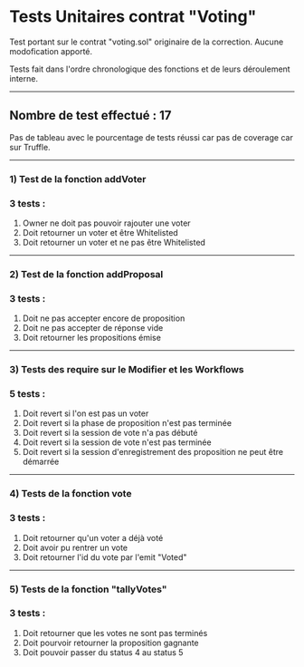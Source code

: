 # Tests Unitaires contrat "Voting"

Test portant sur le contrat "voting.sol" originaire de la correction. Aucune modofication apporté.

Tests fait dans l'ordre chronologique des fonctions et de leurs déroulement interne.
___

## Nombre de test effectué : 17

Pas de tableau avec le pourcentage de tests réussi car pas de coverage car sur Truffle.

___

### 1) Test de la fonction addVoter


### 3 tests :

1. Owner ne doit pas pouvoir rajouter une voter
2. Doit retourner un voter et être Whitelisted
3. Doit retourner un voter et ne pas être Whitelisted

___

### 2) Test de la fonction addProposal

### 3 tests :

1. Doit ne pas accepter encore de proposition
2. Doit ne pas accepter de réponse vide
3. Doit retourner les propositions émise

___

### 3) Tests des require sur le Modifier et les Workflows

### 5 tests :

1. Doit revert si l'on est pas un voter
2. Doit revert si la phase de proposition n'est pas terminée 
3. Doit revert si la session de vote n'a pas débuté 
4. Doit revert si la session de vote n'est pas terminée
5. Doit revert si la session d'enregistrement des proposition ne peut être démarrée 
___

### 4) Tests de la fonction vote

### 3 tests :

1. Doit retourner qu'un voter a déjà voté
2. Doit avoir pu rentrer un vote 
3. Doit retourner l'id du vote par l'emit "Voted"

___

### 5) Tests de la fonction "tallyVotes"

### 3 tests :

1. Doit retourner que les votes ne sont pas terminés
2. Doit pourvoir retourner la proposition gagnante
3. Doit pouvoir passer du status 4 au status 5
